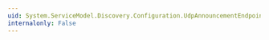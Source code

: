```yaml
---
uid: System.ServiceModel.Discovery.Configuration.UdpAnnouncementEndpointElement.CreateServiceEndpoint(System.ServiceModel.Description.ContractDescription)
internalonly: False
---
```

